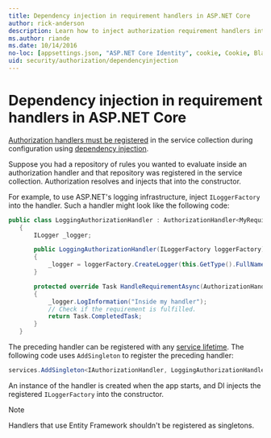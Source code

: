 ```yaml
---
title: Dependency injection in requirement handlers in ASP.NET Core
author: rick-anderson
description: Learn how to inject authorization requirement handlers into an ASP.NET Core app using dependency injection.
ms.author: riande
ms.date: 10/14/2016
no-loc: [appsettings.json, "ASP.NET Core Identity", cookie, Cookie, Blazor, "Blazor Server", "Blazor WebAssembly", "Identity", "Let's Encrypt", Razor, SignalR]
uid: security/authorization/dependencyinjection
---
```

# Dependency injection in requirement handlers in ASP.NET Core

<a name="security-authorization-di"></a>

[Authorization handlers must be registered](xref:security/authorization/policies#handler-registration) in the service collection during configuration using [dependency injection](xref:fundamentals/dependency-injection).

Suppose you had a repository of rules you wanted to evaluate inside an authorization handler and that repository was registered in the service collection. Authorization resolves and injects that into the constructor.

For example, to use ASP.NET's logging infrastructure, inject `ILoggerFactory` into the handler. Such a handler might look like the following code:

```csharp
public class LoggingAuthorizationHandler : AuthorizationHandler<MyRequirement>
   {
       ILogger _logger;

       public LoggingAuthorizationHandler(ILoggerFactory loggerFactory)
       {
           _logger = loggerFactory.CreateLogger(this.GetType().FullName);
       }

       protected override Task HandleRequirementAsync(AuthorizationHandlerContext context, MyRequirement requirement)
       {
           _logger.LogInformation("Inside my handler");
           // Check if the requirement is fulfilled.
           return Task.CompletedTask;
       }
   }
   ```

The preceding handler can be registered with any [service lifetime](/dotnet/core/extensions/dependency-injection#service-lifetimes). The following code uses `AddSingleton` to register the preceding handler:

```csharp
services.AddSingleton<IAuthorizationHandler, LoggingAuthorizationHandler>();
```

An instance of the handler is created when the app starts, and DI injects the registered `ILoggerFactory` into the constructor.

> [!NOTE]
> Handlers that use Entity Framework shouldn't be registered as singletons.
